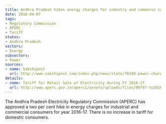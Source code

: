 ```yaml
---
title: Andhra Pradesh hikes energy charges for industry and commerce categories
date: 2016-04-07
tags:
- Regulatory Commission
- APERC
- Tariff
states:
- Andhra Pradesh
sectors:
- Energy
subsectors:
- Power
sources:
- name: Sakshipost
  url: http://www.sakshipost.com/index.php/news/state/78109-power-charges-hiked-in-ap,-rs-216-crore-burden-on-industry.html?psource=Home-Latest
details:
- name: Tariff for Retail Sale of Electricity during FY 2016-17
  url: http://www.aperc.gov.in/aperc1/assets/uploads/files/08f97-to2016-17.pdf
---
```


The Andhra Pradesh Electricity Regulatory Commission (APERC) has approved a two per cent hike in energy charges for industrial and commercial consumers for year 2016-17. There is no increase in tariff for domestic consumers.
